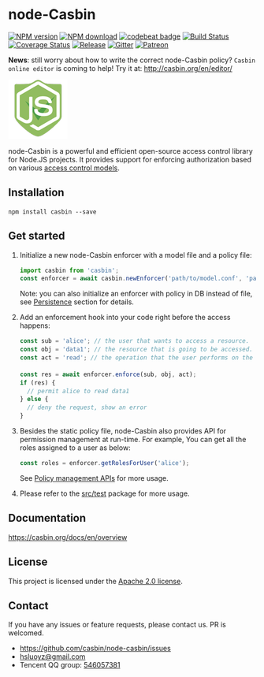 # node-Casbin

[![NPM version][npm-image]][npm-url]
[![NPM download][download-image]][download-url]
[![codebeat badge](https://codebeat.co/badges/c17c9ee1-da42-4db3-8047-9574ad2b23b1)](https://codebeat.co/projects/github-com-casbin-node-casbin-master)
[![Build Status](https://travis-ci.org/casbin/node-casbin.svg?branch=master)](https://travis-ci.org/casbin/node-casbin)
[![Coverage Status](https://coveralls.io/repos/github/casbin/node-casbin/badge.svg?branch=master)](https://coveralls.io/github/casbin/node-casbin?branch=master)
[![Release](https://img.shields.io/github/release/casbin/node-casbin.svg)](https://github.com/casbin/node-casbin/releases/latest)
[![Gitter](https://badges.gitter.im/Join%20Chat.svg)](https://gitter.im/casbin/lobby)
[![Patreon](https://img.shields.io/badge/patreon-donate-yellow.svg)](http://www.patreon.com/yangluo)

[npm-image]: https://img.shields.io/npm/v/casbin.svg?style=flat-square
[npm-url]: https://npmjs.org/package/casbin
[download-image]: https://img.shields.io/npm/dm/casbin.svg?style=flat-square
[download-url]: https://npmjs.org/package/casbin

**News**: still worry about how to write the correct node-Casbin policy? `Casbin online editor` is coming to help! Try it at: http://casbin.org/en/editor/

![casbin Logo](casbin-logo.png)

node-Casbin is a powerful and efficient open-source access control library for Node.JS projects. It provides support for enforcing authorization based on various [access control models](https://en.wikipedia.org/wiki/Computer_security_model).

## Installation

```
npm install casbin --save
```

## Get started

1. Initialize a new node-Casbin enforcer with a model file and a policy file:

   ```typescript
   import casbin from 'casbin';
   const enforcer = await casbin.newEnforcer('path/to/model.conf', 'path/to/policy.csv');
   ```

   Note: you can also initialize an enforcer with policy in DB instead of file, see [Persistence](#policy-persistence) section for details.

2. Add an enforcement hook into your code right before the access happens:

   ```typescript
   const sub = 'alice'; // the user that wants to access a resource.
   const obj = 'data1'; // the resource that is going to be accessed.
   const act = 'read'; // the operation that the user performs on the resource.

   const res = await enforcer.enforce(sub, obj, act);
   if (res) {
     // permit alice to read data1
   } else {
     // deny the request, show an error
   }
   ```

3. Besides the static policy file, node-Casbin also provides API for permission management at run-time. For example, You can get all the roles assigned to a user as below:

   ```typescript
   const roles = enforcer.getRolesForUser('alice');
   ```

   See [Policy management APIs](#policy-management) for more usage.

4. Please refer to the [src/test](https://github.com/casbin/node-casbin/tree/master/test) package for more usage.

## Documentation

https://casbin.org/docs/en/overview

## License

This project is licensed under the [Apache 2.0 license](LICENSE).

## Contact

If you have any issues or feature requests, please contact us. PR is welcomed.

- https://github.com/casbin/node-casbin/issues
- hsluoyz@gmail.com
- Tencent QQ group: [546057381](//shang.qq.com/wpa/qunwpa?idkey=8ac8b91fc97ace3d383d0035f7aa06f7d670fd8e8d4837347354a31c18fac885)
